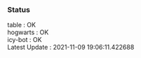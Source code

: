 ### Status


table : OK  
hogwarts : OK  
icy-bot : OK  
Latest Update : 2021-11-09 19:06:11.422688
